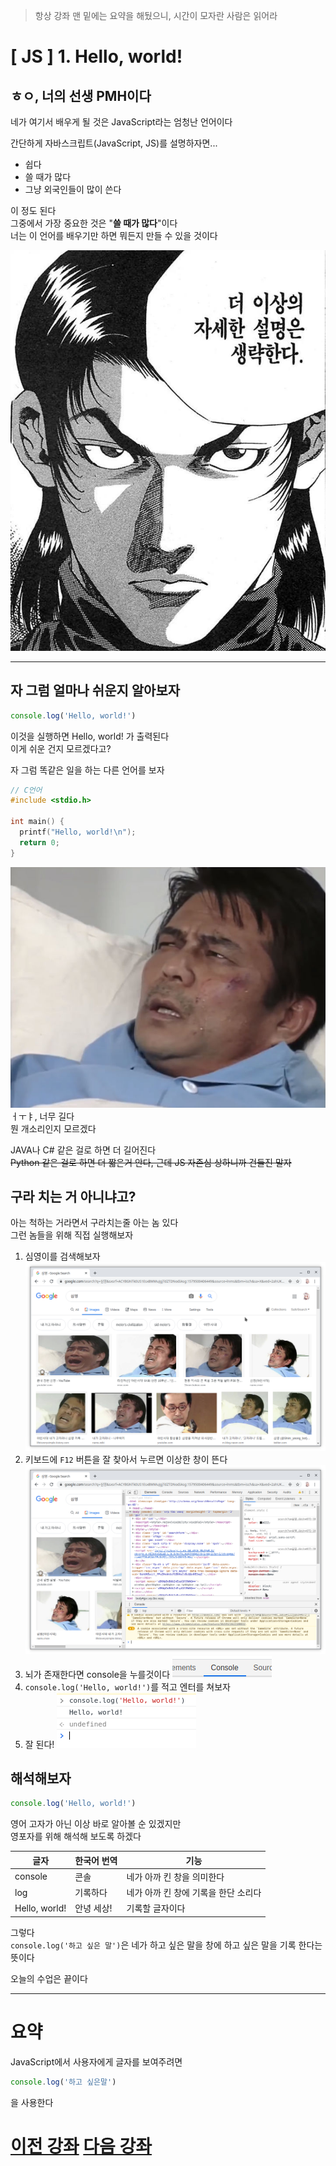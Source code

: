 > 항상 강좌 맨 밑에는 요약을 해뒀으니, 시간이 모자란 사람은 읽어라

# [ JS ] 1. Hello, world!
## ㅎㅇ, 너의 선생 PMH이다
네가 여기서 배우게 될 것은 JavaScript라는 엄청난 언어이다<br />

간단하게 자바스크립트(JavaScript, JS)를 설명하자면...

- 쉽다
- 쓸 때가 많다
- 그냥 외국인들이 많이 쓴다

이 정도 된다<br />
그중에서 가장 중요한 것은 "**쓸 때가 많다**"이다<br />
너는 이 언어를 배우기만 하면 뭐든지 만들 수 있을 것이다<br />

![자세한 설명은 생략한다](../src/.jpg)

-----------------------------------------------------------

## 자 그럼 얼마나 쉬운지 알아보자
```js
console.log('Hello, world!')
```
이것을 실행하면 Hello, world! 가 출력된다<br />
이게 쉬운 건지 모르겠다고?<br />

자 그럼 똑같은 일을 하는 다른 언어를 보자
```c
// C언어
#include <stdio.h>

int main() {
  printf("Hello, world!\n");
  return 0;
}
```

![ㅓㅜㅑㅓㅜㅑ](../src/bullpyeon.jpeg)
ㅓㅜㅑ, 너무 길다<br />
뭔 개소리인지 모르겠다

JAVA나 C# 같은 걸로 하면 더 길어진다<br />
~~Python 같은 걸로 하면 더 짧은거 안다, 근데 JS 자존심 상하니까 건들진 말자~~

## 구라 치는 거 아니냐고?
아는 척하는 거라면서 구라치는줄 아는 놈 있다<br />
그런 놈들을 위해 직접 실행해보자<br />

1. 심영이를 검색해보자
  ![검색 사진](../src/JavaScript/1.helloworld/spic1.png)
2. 키보드에 `F12` 버튼을 잘 찾아서 누르면 이상한 창이 뜬다
  ![디버그 사진](../src/JavaScript/1.helloworld/spic2.png)
3. 뇌가 존재한다면 console을 누를것이다
  ![console](../src/JavaScript/1.helloworld/spic3.png)
4. `console.log('Hello, world!')`를 적고 엔터를 쳐보자
5. 잘 된다! ![successful](../src/JavaScript/1.helloworld/spic4.png)

## 해석해보자
```js
console.log('Hello, world!')
```
영어 고자가 아닌 이상 바로 알아볼 순 있겠지만<br />
영포자를 위해 해석해 보도록 하겠다<br />

| 글자 | 한국어 번역 | 기능 |
| ---- | ----------- | ---- |
| console | 콘솔 | 네가 아까 킨 창을 의미한다 |
| log | 기록하다 | 네가 아까 킨 창에 기록을 한단 소리다 |
| Hello, world! | 안녕 세상! | 기록할 글자이다 |

그렇다<br />
`console.log('하고 싶은 말')`은 네가 하고 싶은 말을 창에 하고 싶은 말을 기록 한다는 뜻이다<br />

오늘의 수업은 끝이다

----------------------------------

# 요약
JavaScript에서 사용자에게 글자를 보여주려면
```js
console.log('하고 싶은말')
```
을 사용한다

# [이전 강좌](README.md) [다음 강좌](2.%20yes%20or%20no.md)
